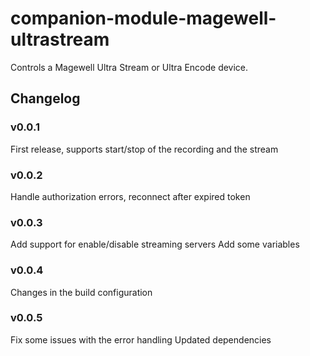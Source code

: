 # companion-module-magewell-ultrastream

Controls a Magewell Ultra Stream or Ultra Encode device.

## Changelog

### v0.0.1

First release, supports start/stop of the recording and the stream

### v0.0.2

Handle authorization errors, reconnect after expired token

### v0.0.3

Add support for enable/disable streaming servers
Add some variables

### v0.0.4

Changes in the build configuration

### v0.0.5

Fix some issues with the error handling
Updated dependencies
